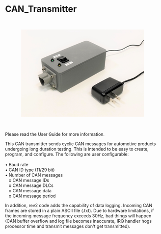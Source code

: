 # CAN_Transmitter

<br>
<p align="center"> 
  <img src="can_transmitter.jpg" width="400">
</p>
<br>

Please read the User Guide for more information.

This CAN transmitter sends cyclic CAN messages for automotive products undergoing long duration testing. This is intended to be easy to create, program, and configure. The following are user configurable:
<br><br>•	Baud rate
<br>•	CAN ID type (11/29 bit)
<br>•	Number of CAN messages
  <br>&nbsp;&nbsp;&nbsp;o	CAN message IDs
  <br>&nbsp;&nbsp;&nbsp;o	CAN message DLCs
  <br>&nbsp;&nbsp;&nbsp;o	CAN message data
  <br>&nbsp;&nbsp;&nbsp;o	CAN message period
<br>
  
In addition, rev2 code adds the capability of data logging. Incoming CAN frames are stored in a plain ASCII file (.txt). Due to hardware limitations, if the incoming message frequency exceeds 30Hz, bad things will happen (CAN buffer overflow and log file becomes inaccurate, IRQ handler hogs processor time and transmit messages don't get transmitted).
